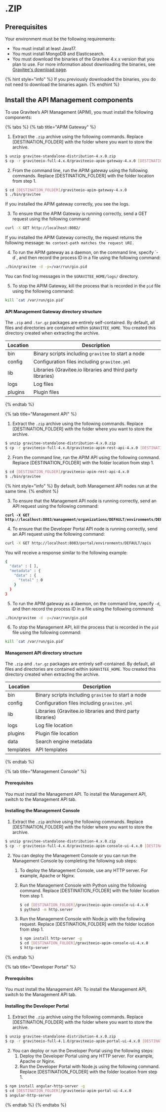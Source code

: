 # .ZIP

## Prerequisites

Your environment must be the following requirements:

* You must install at least Java17.
* You must install MongoDB and Elasticsearch.
* You must download the binaries of the Gravitee 4.x.x version that you plan to use. For more information about downloading the binaries, see[ Gravitee's download page](https://www.gravitee.io/downloads).

{% hint style="info" %}
If you previously downloaded the binaries, you do not need to download the binaries again.
{% endhint %}

## Install the API Management components

To use Gravitee’s API Management (APIM), you must install the following components:

{% tabs %}
{% tab title="APIM Gateway" %}
1. Extract the `.zip` archive using the following commands. Replace \[DESTINATION\_FOLDER] with the folder where you want to store the archive.

```sh
$ unzip gravitee-standalone-distribution-4.x.0.zip
$ cp -r graviteeio-full-4.x.0/graviteeio-apim-gateway-4.x.0 [DESTINATION_FOLDER]/
```

2. From the command line, run the APIM gateway using the following commands. Replace \[DESTINATION\_FOLDER] with the folder location from step 1.

```sh
$ cd [DESTINATION_FOLDER]/graviteeio-apim-gateway-4.x.0
$ ./bin/gravitee
```

If you installed the APIM gateway correctly, you see the logs.

3. To ensure that the APIM Gateway is running correctly, send a GET request using the following command:

```sh
curl -X GET http://localhost:8082/
```

If you installed the APIM Gateway correctly, the request returns the following message: `No context-path matches the request URI.`

4. To run the APIM gateway as a daemon, on the command line, specify \`-d\`, and then record the process ID in a file using the following command:

```sh
./bin/gravitee -d -p=/var/run/gio.pid
```

You can find log messages in the `$GRAVITEE_HOME/logs/` directory.

5. To stop the APIM Gateway, kill the process that is recorded in the `pid` file using the following command:

```sh
kill `cat /var/run/gio.pid`
```

#### API Management Gateway directory structure

The `.zip` and `.tar.gz` packages are entirely self-contained. By default, all files and directories are contained within `$GRAVITEE_HOME`. You created this directory created when extracting the archive.

| Location | Description                                                 |
| -------- | ----------------------------------------------------------- |
| bin      | Binary scripts including `gravitee` to start a node         |
| config   | Configuration files including `gravitee.yml`                |
| lib      | Libraries (Gravitee.io libraries and third party libraries) |
| logs     | Log files                                                   |
| plugins  | Plugin files                                                |
{% endtab %}

{% tab title="Management API" %}
1. Extract the `.zip` archive using the following commands. Replace \[DESTINATION\_FOLDER] with the folder where you want to store the archive.

```sh
$ unzip gravitee-standalone-distribution-4.x.0.zip
$ cp -r graviteeio-full-4.x.0/graviteeio-apim-rest-api-4.x.0 [DESTINATION_FOLDER]/
```

2. From the command line, run the APIM API using the following command. Replace \[DESTINATION\_FOLDER] with the folder location from step 1.

```sh
$ cd [DESTINATION_FOLDER]/graviteeio-apim-rest-api-4.x.0
$ ./bin/gravitee
```

{% hint style="info" %}
By default, both Management API nodes run at the same time.
{% endhint %}

3. To ensure that the Management API node is running correctly, send an API request using the following command:

<pre class="language-sh"><code class="lang-sh"><strong>curl -X GET http://localhost:8083/management/organizations/DEFAULT/environments/DEFAULT/apis
</strong></code></pre>

4. To ensure that the Developer Portal API node is running correctly, send an API request using the following command:

```sh
curl -X GET http://localhost:8083/portal/environments/DEFAULT/apis
```

You will receive a response similar to the following example:

```sh
{
  "data" : [ ],
  "metadata" : {
    "data" : {
      "total" : 0
    }
  }
}
```

5. To run the APIM gateway as a daemon, on the command line, specify `-d`, and then record the process ID in a file using the following command:

```sh
./bin/gravitee -d -p=/var/run/gio.pid
```

6. To stop the Management API, kill the process that is recorded in the `pid` file using the following command:

```sh
kill `cat /var/run/gio.pid`
```

#### Management API directory structure

The `.zip` and `.tar.gz` packages are entirely self-contained. By default, all files and directories are contained within `$GRAVITEE_HOME`. You created this directory created when extracting the archive.

| Location  | Description                                                 |
| --------- | ----------------------------------------------------------- |
| bin       | Binary scripts including `gravitee` to start a node         |
| config    | Configuration files including `gravitee.yml`                |
| lib       | Libraries (Gravitee.io libraries and third party libraries) |
| logs      | Log file location                                           |
| plugins   | Plugin file location                                        |
| data      | Search engine metadata                                      |
| templates | API templates                                               |
{% endtab %}

{% tab title="Management Console" %}
#### Prerequisites

You must install the Management API. To install the Management API, switch to the Management API tab.

#### Installing the Management Console

1. Extract the `.zip` archive using the following commands. Replace \[DESTINATION\_FOLDER] with the folder where you want to store the archive.

```sh
$ unzip gravitee-standalone-distribution-4.x.0.zip
$ cp -r graviteeio-full-4.x.0/graviteeio-apim-console-ui-4.x.0 [DESTINATION_FOLDER]/
```

2. You can deploy the Management Console or you can run the Management Console by completing the following sub steps:
   1. To deploy the Management Console, use any HTTP server. For example, Apache or Nginx.
   2.  Run the Management Console with Python using the following command. Replace \[DESTINATION\_FOLDER] with the folder location from step 1.

       ```sh
       $ cd [DESTINATION_FOLDER]/graviteeio-apim-console-ui-4.x.0
       $ python3 -m http.server
       ```
   3.  Run the Management Console with Node.js with the following request. Replace \[DESTINATION\_FOLDER] with the folder location from step 1.

       ```sh
       $ npm install http-server -g
       $ cd [DESTINATION_FOLDER]/graviteeio-apim-console-ui-4.x.0
       $ http-server
       ```
{% endtab %}

{% tab title="Developer Portal" %}
#### Prerequisites

You must install the Management API. To install the Management API, switch to the Management API tab.

#### Installing the Developer Portal

1. Extract the `.zip` archive using the following commands. Replace \[DESTINATION\_FOLDER] with the folder where you want to store the archive.

```sh
$ unzip gravitee-standalone-distribution-4.x.0.zip
$ cp -r graviteeio-full-4.1.0/graviteeio-apim-portal-ui-4.x.0 [DESTINATION_FOLDER]/
```

2. You can deploy or run the Developer Portal using the following steps:
   1. Deploy the Developer Portal using any HTTP server. For example, Apache or Nginx.
   2. Run the Developer Portal with Node.js using the following command. Replace \[DESTINATION\_FOLDER] with the folder location from step 1.

```sh
$ npm install angular-http-server -g
$ cd [DESTINATION_FOLDER]/graviteeio-apim-portal-ui-4.x.0
$ angular-http-server
```
{% endtab %}
{% endtabs %}
